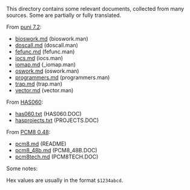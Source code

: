 This directory contains some relevant documents, collected from many sources. Some are partially or fully translated.

From [puni 7.2](https://nfggames.com/X68000/Mirrors/Groundzero%20Organization/x68tools/develop/docs/puni/PUNI7_2.zip):
- [bioswork.md](bioswork.md) (bioswork.man)
- [doscall.md](doscall.md) (doscall.man)
- [fefunc.md](fefunc.md) (fefunc.man)
- [iocs.md](iocs.md) (iocs.man)
- [iomap.md](iomap.md) (_iomap.man)
- [oswork.md](oswork.md) (oswork.man)
- [programmers.md](programmers.md) (programmers.man)
- [trap.md](trap.md) (trap.man)
- [vector.md](vector.md) (vector.man)

From [HAS060](https://nfggames.com/X68000/Mirrors/x68pub/x68tools/PROGRAM/AS/HAS06087.LZH):
- [has060.txt](has060.txt) (HAS060.DOC)
- [hasprojects.txt](hasprojects.txt) (PROJECTS.DOC)

From [PCM8 0.48](https://nfggames.com/X68000/Mirrors/x68pub/x68tools/SOUND/ADPCM/PCM848B.Lzh):
- [pcm8.md](pcm8.md) (README)
- [pcm8_48b.md](pcm8_48b.md) (PCM8_48B.DOC)
- [pcm8tech.md](pcm8tech.md) (PCM8TECH.DOC)

Some notes:

Hex values are usually in the format `$1234abcd`.
